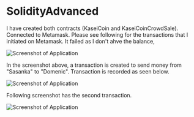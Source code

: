 # SolidityAdvanced

I have created both contracts (KaseiCoin and KaseiCoinCrowdSale).  Connected to Metamask. Please see following for the transactions that I initiated on Metamask. It failed as I don't ahve the balance, 


<img src="Pychain Ledger 1png.png" alt="Screenshot of Application" title="Transaction 1" width=""/>


In the screenshot above, a transaction is created to send money from "Sasanka" to "Domenic". Transaction is recorded as seen below.

<img src="Pychain Ledger 2png.png" alt="Screenshot of Application" title="Transaction 1" width=""/>


Following screenshot has the second transaction. 

<img src="Pychain Ledger 3png.png" alt="Screenshot of Application" title="Transaction 1" width=""/>

